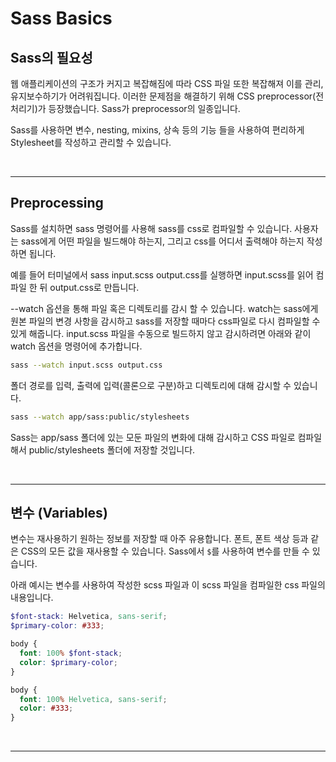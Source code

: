 # Sass Basics

## Sass의 필요성

웹 애플리케이션의 구조가 커지고 복잡해짐에 따라 CSS 파일 또한 복잡해져 이를 관리, 유지보수하기가 어려워집니다. 이러한 문제점을 해결하기 위해 CSS preprocessor(전처리기)가 등장했습니다. Sass가 preprocessor의 일종입니다.

Sass를 사용하면 변수, nesting, mixins, 상속 등의 기능 들을 사용하여 편리하게 Stylesheet를 작성하고 관리할 수 있습니다.

<br/>

---

## Preprocessing

Sass를 설치하면 sass 명령어를 사용해 sass를 css로 컴파일할 수 있습니다. 사용자는 sass에게 어떤 파일을 빌드해야 하는지, 그리고 css를 어디서 출력해야 하는지 작성하면 됩니다.

예를 들어 터미널에서 sass input.scss output.css를 실행하면 input.scss를 읽어 컴파일 한 뒤 output.css로 만듭니다.

--watch 옵션을 통해 파일 혹은 디렉토리를 감시 할 수 있습니다. watch는 sass에게 원본 파일의 변경 사항을 감시하고 sass를 저장할 때마다 css파일로 다시 컴파일할 수 있게 해줍니다. input.scss 파일을 수동으로 빌드하지 않고 감시하려면 아래와 같이 watch 옵션을 명령어에 추가합니다.

```sh
sass --watch input.scss output.css
```

폴더 경로를 입력, 출력에 입력(콜론으로 구분)하고 디렉토리에 대해 감시할 수 있습니다.

```sh
sass --watch app/sass:public/stylesheets
```

Sass는 app/sass 폴더에 있는 모둔 파일의 변화에 대해 감시하고 CSS 파일로 컴파일해서 public/stylesheets 폴더에 저장할 것입니다.

<br/>

---

## 변수 (Variables)

변수는 재사용하기 원하는 정보를 저장할 때 아주 유용합니다. 폰트, 폰트 색상 등과 같은 CSS의 모든 값을 재사용할 수 있습니다. Sass에서 `$`를 사용하여 변수를 만들 수 있습니다.

아래 예시는 변수를 사용하여 작성한 scss 파일과 이 scss 파일을 컴파일한 css 파일의 내용입니다.

```scss
$font-stack: Helvetica, sans-serif;
$primary-color: #333;

body {
  font: 100% $font-stack;
  color: $primary-color;
}
```

```css
body {
  font: 100% Helvetica, sans-serif;
  color: #333;
}
```

<br/>

---
